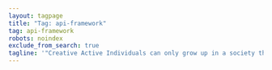 ```yaml
---
layout: tagpage
title: "Tag: api-framework"
tag: api-framework
robots: noindex
exclude_from_search: true
tagline: '"Creative Active Individuals can only grow up in a society that emphasizes learning instead of teaching." - Chris Alexander'
---
```

